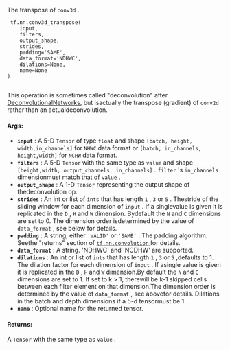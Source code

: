 The transpose of  `conv3d` .

```
 tf.nn.conv3d_transpose(
    input,
    filters,
    output_shape,
    strides,
    padding='SAME',
    data_format='NDHWC',
    dilations=None,
    name=None
)
 
```

This operation is sometimes called "deconvolution" after [DeconvolutionalNetworks](http://www.matthewzeiler.com/pubs/cvpr2010/cvpr2010.pdf), but isactually the transpose (gradient) of  `conv2d`  rather than an actualdeconvolution.

#### Args:
- **`input`** : A 5-D  `Tensor`  of type  `float`  and shape  `[batch, height, width,in_channels]`  for  `NHWC`  data format or  `[batch, in_channels, height,width]`  for  `NCHW`  data format.
- **`filters`** : A 5-D  `Tensor`  with the same type as  `value`  and shape  `[height,width, output_channels, in_channels]` .   `filter` 's  `in_channels`  dimensionmust match that of  `value` .
- **`output_shape`** : A 1-D  `Tensor`  representing the output shape of thedeconvolution op.
- **`strides`** : An int or list of  `ints`  that has length  `1` ,  `3`  or  `5` .  Thestride of the sliding window for each dimension of  `input` . If a singlevalue is given it is replicated in the  `D` ,  `H`  and  `W`  dimension. Bydefault the  `N`  and  `C`  dimensions are set to 0. The dimension order isdetermined by the value of  `data_format` , see below for details.
- **`padding`** : A string, either  `'VALID'`  or  `'SAME'` . The padding algorithm. Seethe "returns" section of [ `tf.nn.convolution` ](https://tensorflow.google.cn/api_docs/python/tf/nn/convolution) for details.
- **`data_format`** : A string. 'NDHWC' and 'NCDHW' are supported.
- **`dilations`** : An int or list of  `ints`  that has length  `1` ,  `3`  or  `5` ,defaults to 1. The dilation factor for each dimension of `input` . If asingle value is given it is replicated in the  `D` ,  `H`  and  `W`  dimension.By default the  `N`  and  `C`  dimensions are set to 1. If set to k > 1, therewill be k-1 skipped cells between each filter element on that dimension.The dimension order is determined by the value of  `data_format` , see abovefor details. Dilations in the batch and depth dimensions if a 5-d tensormust be 1.
- **`name`** : Optional name for the returned tensor.


#### Returns:
A  `Tensor`  with the same type as  `value` .

